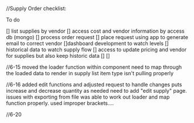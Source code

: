 //Supply Order checklist:

To do

[] list supplies by vendor
[] access cost and vendor information by access db (mongo)
[] process order request 
    [] place request using app to generate email to correct vendor
[]dashboard development to watch levels
[] historical data to watch supply flow
[] access to update pricing and vendor for supplies but also keep historic data
[]
[]


//6-15
moved the loader function within component
need to map through the loaded data to render in supply list
item type isn't pulling properly

//6-16
added edit functions and adjusted request to handle changes
puts increase and decrease quantity as needed
need to add "edit supply" page. 
issues with exporting from file
was able to work out loader and map function properly. used improper brackets....

//6-20

